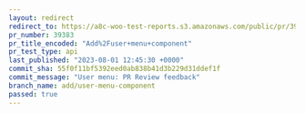 ```yaml
---
layout: redirect
redirect_to: https://a8c-woo-test-reports.s3.amazonaws.com/public/pr/39383/api/index.html
pr_number: 39383
pr_title_encoded: "Add%2Fuser+menu+component"
pr_test_type: api
last_published: "2023-08-01 12:45:30 +0000"
commit_sha: 55f0f11bf5392eed0ab838b41d3b229d31ddef1f
commit_message: "User menu: PR Review feedback"
branch_name: add/user-menu-component
passed: true
---
```

